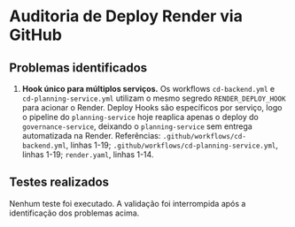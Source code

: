 # Auditoria de Deploy Render via GitHub

## Problemas identificados

1. **Hook único para múltiplos serviços.** Os workflows `cd-backend.yml` e `cd-planning-service.yml` utilizam o mesmo segredo `RENDER_DEPLOY_HOOK` para acionar o Render. Deploy Hooks são específicos por serviço, logo o pipeline do `planning-service` hoje reaplica apenas o deploy do `governance-service`, deixando o `planning-service` sem entrega automatizada na Render. Referências: `.github/workflows/cd-backend.yml`, linhas 1-19; `.github/workflows/cd-planning-service.yml`, linhas 1-19; `render.yaml`, linhas 1-14.

## Testes realizados

Nenhum teste foi executado. A validação foi interrompida após a identificação dos problemas acima.
